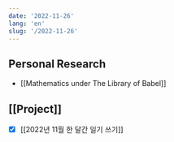 ```yaml
---
date: '2022-11-26'
lang: 'en'
slug: '/2022-11-26'
---
```


## Personal Research

- [[Mathematics under The Library of Babel]]

## [[Project]]

- [x] [[2022년 11월 한 달간 일기 쓰기]]
